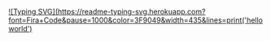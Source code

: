 [![Typing SVG](https://readme-typing-svg.herokuapp.com?font=Fira+Code&pause=1000&color=3F9049&width=435&lines=print('hello world')](https://git.io/typing-svg)

